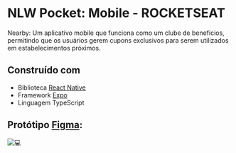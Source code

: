 # NLW Pocket: Mobile - ROCKETSEAT

Nearby: Um aplicativo mobile que funciona como um clube de benefícios, permitindo que os usuários gerem cupons exclusivos para serem utilizados em estabelecimentos próximos.

## Construído com

* Biblioteca [React Native](https://reactnative.dev/)
* Framework [Expo](https://expo.dev/)
* Linguagem TypeScript

## Protótipo [Figma](https://www.figma.com/design/JbQVjgkQfNl4g8kIZkwntI/NLW-Pocket-Mobile-%E2%80%A2-Nearby-(Community)?node-id=3-809&t=5kznDa5nhnowCvDq-0):

![💻](https://github.com/user-attachments/assets/eaa6ed16-4c2d-419d-863b-0553e99e4595)

